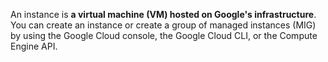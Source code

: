 An instance is **a virtual machine (VM) hosted on Google's infrastructure**. You can create an instance or create a group of managed instances (MIG) by using the Google Cloud console, the Google Cloud CLI, or the Compute Engine API.